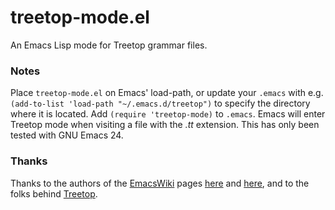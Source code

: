 treetop-mode.el
===============

An Emacs Lisp mode for Treetop grammar files.

### Notes

Place `treetop-mode.el` on Emacs' load-path, or update your `.emacs` with e.g. `(add-to-list 'load-path "~/.emacs.d/treetop")` to specify the directory where it is located. Add `(require 'treetop-mode)` to `.emacs`. Emacs will enter Treetop mode when visiting a file with the _.tt_ extension. This has only been tested with GNU Emacs 24.

### Thanks

Thanks to the authors of the [EmacsWiki](http://www.emacswiki.org) pages [here](http://emacswiki.org/emacs/ModeTutorial) and [here](http://www.emacswiki.org/emacs/DerivedMode), and to the folks behind [Treetop](http://treetop.rubyforge.org).
